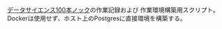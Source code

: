 [データサイエンス100本ノック](https://github.com/The-Japan-DataScientist-Society/100knocks-preprocess)の作業記録および
作業環境構築用スクリプト。Dockerは使用せず、ホスト上のPostgresに直接環境を構築する。
